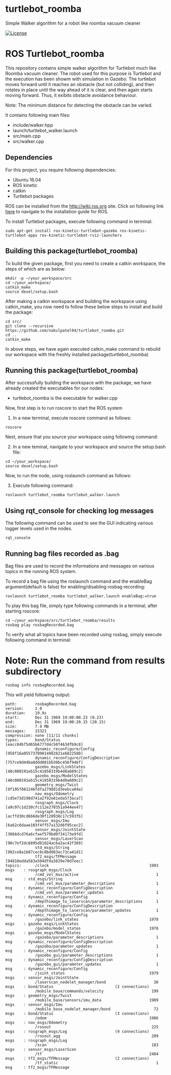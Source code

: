 # turtlebot_roomba
Simple Walker algorithm for a robot like roomba vacuum cleaner 


[![License](https://img.shields.io/badge/License-BSD%203--Clause-blue.svg)](https://opensource.org/licenses/BSD-3-Clause)

# ROS Turtlebot_roomba
This repository contains simple walker algorithm for Turtlebot much like Roomba vacuum cleaner. The robot used for this purpose is Turtlebot and the execution has been showm with simulation in Gazebo. The turtlebot moves forward until it reaches an obstacle (but not colliding), and then rotates in place until the way ahead of it is clear, and then again starts moving forward. Thus, it exibits obstacle avoidance behaviour.

Note: The minimum distance for detecting the obstacle can be varied.

It contains following main files:
- include/walker.hpp
- launch/turtlebot_walker.launch
- src/main.cpp
- src/walker.cpp

## Dependencies
For this project, you require following dependencies:

- Ubuntu 16.04
- ROS kinetic
- catkin
- Turtlebot packages

ROS can be installed from the http://wiki.ros.org site. Click on following link [here](http://wiki.ros.org/kinetic/Installation) to navigate to the installation guide for ROS.

To install Turtlebot packages, execute following command in terminal:
```
sudo apt-get install ros-kinetic-turtlebot-gazebo ros-kinetic-turtlebot-apps ros-kinetic-turtlebot-rviz-launchers

```

## Building this package(turtlebot_roomba)
To build the given package, first you need to create a catkin workspace, the steps of which are as below:
```
mkdir -p ~/your_workspace/src
cd ~/your_workspace/
catkin_make
source devel/setup.bash
```
After making a catkin workspace and building the workspace using catkin_make, you now need to follow these below steps to install and build the package:

```
cd src/
git clone --recursive https://github.com/nakulpatel94/turtlebot_roomba.git
cd ..
catkin_make
```
In above steps, we have again executed catkin_make command to rebuild our workspace with the freshly installed package(turtlebot_roomba)


## Running this package(turtlebot_roomba)
After successfully building the workspace with the package, we have already created the executables for our nodes:

- turtlebot_roomba is the executable for walker.cpp

Now, first step is to run roscore to start the ROS system

1. In a new terminal, execute roscore command as follows:

```
roscore
```

Next, ensure that you source your workspace using following command:

2. In a new teminal, navigate to your workspace and source the setup.bash file:
```
cd ~/your_workspace/
source devel/setup.bash
```
Now, to run the node, using roslaunch command as follows:

3. Execute following command:
```
roslaunch turtlebot_roomba turtlebot_walker.launch
```



## Using rqt_console for checking log messages

The following command can be used to see the GUI indicating various logger levels used in the nodes.

```
rqt_console
```


## Running bag files recorded as .bag

Bag files are used to record the informations and messages on various topics in the running ROS system.

To record a bag file using the roslaunch command and the enableBag argument(default is false) for enabling/disabling rosbag recording:
```
roslaunch turtlebot_roomba turtlebot_walker.launch enableBag:=true
```

To play this bag file, simply type following commands in a terminal, after starting roscore:
```
cd ~/your_workspace/src/turtlebot_roomba/results
rosbag play rosbagRecorded.bag
```

To verify what all topics have been recorded using rosbag, simply execute following command in terminal:

# Note: Run the command from results subdirectory

```
rosbag info rosbagRecorded.bag
```

This will yield following output:

```
path:        rosbagRecorded.bag
version:     2.0
duration:    19.9s
start:       Dec 31 1969 19:00:00.23 (0.23)
end:         Dec 31 1969 19:00:20.15 (20.15)
size:        7.9 MB
messages:    15321
compression: none [11/11 chunks]
types:       bond/Status                           [eacc84bf5d65b6777d4c50f463dfb9c8]
             dynamic_reconfigure/Config            [958f16a05573709014982821e6822580]
             dynamic_reconfigure/ConfigDescription [757ce9d44ba8ddd801bb30bc456f946f]
             gazebo_msgs/LinkStates                [48c080191eb15c41858319b4d8a609c2]
             gazebo_msgs/ModelStates               [48c080191eb15c41858319b4d8a609c2]
             geometry_msgs/Twist                   [9f195f881246fdfa2798d1d3eebca84a]
             nav_msgs/Odometry                     [cd5e73d190d741a2f92e81eda573aca7]
             rosgraph_msgs/Clock                   [a9c97c1d230cfc112e270351a944ee47]
             rosgraph_msgs/Log                     [acffd30cd6b6de30f120938c17c593fb]
             sensor_msgs/Imu                       [6a62c6daae103f4ff57a132d6f95cec2]
             sensor_msgs/JointState                [3066dcd76a6cfaef579bd0f34173e9fd]
             sensor_msgs/LaserScan                 [90c7ef2dc6895d81024acba2ac42f369]
             std_msgs/String                       [992ce8a1687cec8c8bd883ec73ca41d1]
             tf2_msgs/TFMessage                    [94810edda583a504dfda3829e70d7eec]
topics:      /clock                                            1993 msgs    : rosgraph_msgs/Clock                  
             /cmd_vel_mux/active                                  1 msg     : std_msgs/String                      
             /cmd_vel_mux/parameter_descriptions                  1 msg     : dynamic_reconfigure/ConfigDescription
             /cmd_vel_mux/parameter_updates                       1 msg     : dynamic_reconfigure/Config           
             /depthimage_to_laserscan/parameter_descriptions      1 msg     : dynamic_reconfigure/ConfigDescription
             /depthimage_to_laserscan/parameter_updates           1 msg     : dynamic_reconfigure/Config           
             /gazebo/link_states                               1978 msgs    : gazebo_msgs/LinkStates               
             /gazebo/model_states                              1978 msgs    : gazebo_msgs/ModelStates              
             /gazebo/parameter_descriptions                       1 msg     : dynamic_reconfigure/ConfigDescription
             /gazebo/parameter_updates                            1 msg     : dynamic_reconfigure/Config           
             /gazebo_gui/parameter_descriptions                   1 msg     : dynamic_reconfigure/ConfigDescription
             /gazebo_gui/parameter_updates                        1 msg     : dynamic_reconfigure/Config           
             /joint_states                                     1979 msgs    : sensor_msgs/JointState               
             /laserscan_nodelet_manager/bond                     36 msgs    : bond/Status                           (2 connections)
             /mobile_base/commands/velocity                     199 msgs    : geometry_msgs/Twist                  
             /mobile_base/sensors/imu_data                     1989 msgs    : sensor_msgs/Imu                      
             /mobile_base_nodelet_manager/bond                   72 msgs    : bond/Status                           (3 connections)
             /odom                                             1986 msgs    : nav_msgs/Odometry                    
             /rosout                                            225 msgs    : rosgraph_msgs/Log                     (9 connections)
             /rosout_agg                                        209 msgs    : rosgraph_msgs/Log                    
             /scan                                              183 msgs    : sensor_msgs/LaserScan                
             /tf                                               2484 msgs    : tf2_msgs/TFMessage                    (2 connections)
             /tf_static                                           1 msg     : tf2_msgs/TFMessage
```

